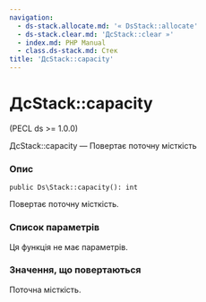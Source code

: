 ```yaml
---
navigation:
  - ds-stack.allocate.md: '« DsStack::allocate'
  - ds-stack.clear.md: 'ДсStack::clear »'
  - index.md: PHP Manual
  - class.ds-stack.md: Стек
title: 'ДсStack::capacity'
---
```

# ДсStack::capacity

(PECL ds >= 1.0.0)

ДсStack::capacity — Повертає поточну місткість

### Опис

```methodsynopsis
public Ds\Stack::capacity(): int
```

Повертає поточну місткість.

### Список параметрів

Ця функція не має параметрів.

### Значення, що повертаються

Поточна місткість.
